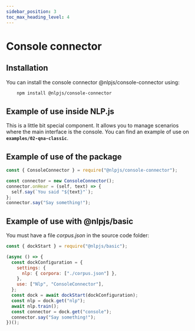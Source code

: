 ```yaml
---
sidebar_position: 3
toc_max_heading_level: 4
---
```


# Console connector

## Installation

You can install the console connector @nlpjs/console-connector using:

```bash
    npm install @nlpjs/console-connector
```

## Example of use inside NLP.js

This is a little bit special component.
It allows you to manage scenarios where the main interface is the console. You can find an example of use on **`examples/02-qna-classic`**.

## Example of use of the package

```javascript
const { ConsoleConnector } = require("@nlpjs/console-connector");

const connector = new ConsoleConnector();
connector.onHear = (self, text) => {
  self.say(`You said "${text}"`);
};
connector.say("Say something!");
```

## Example of use with @nlpjs/basic

You must have a file _corpus.json_ in the source code folder:

```javascript
const { dockStart } = require("@nlpjs/basic");

(async () => {
  const dockConfiguration = {
    settings: {
      nlp: { corpora: ["./corpus.json"] },
    },
    use: ["Nlp", "ConsoleConnector"],
  };
  const dock = await dockStart(dockConfiguration);
  const nlp = dock.get("nlp");
  await nlp.train();
  const connector = dock.get("console");
  connector.say("Say something!");
})();
```
